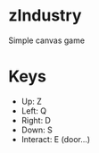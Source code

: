# zIndustry
Simple canvas game

# Keys
- Up: Z
- Left: Q
- Right: D
- Down: S
- Interact: E (door...)
